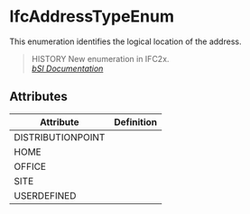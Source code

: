 IfcAddressTypeEnum
==================
This enumeration identifies the logical location of the address.  
  
> HISTORY  New enumeration in IFC2x.  
[ _bSI
Documentation_](https://standards.buildingsmart.org/IFC/DEV/IFC4_2/FINAL/HTML/schema/ifcactorresource/lexical/ifcaddresstypeenum.htm)


Attributes
----------
| Attribute         | Definition   |
|-------------------|--------------|
| DISTRIBUTIONPOINT |              |
| HOME              |              |
| OFFICE            |              |
| SITE              |              |
| USERDEFINED       |              |
